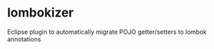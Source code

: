 lombokizer
==========

Eclipse plugin to automatically migrate POJO getter/setters to lombok annotations
